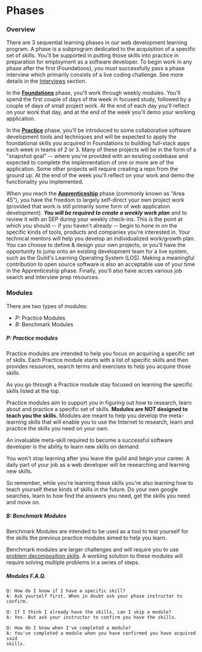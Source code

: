# Phases

### Overview

There are 3 sequential learning phases in our web development learning program. A phase is a subprogram dedicated to the acquisition of a specific set of skills. You'll be supported in putting those skills into practice in preparation for employment as a software developer. To begin work in any phase after the first (Foundations), you must successfully pass a phase interview which primarily consists of a live coding challenge. See more details in the [Interviews](/Interviews) section.

In the [**Foundations**](/Phases/Foundations.md) phase, you'll work through weekly modules. You'll spend the first couple of days of the week in focused study, followed by a couple of days of small project work. At the end of each day you'll reflect on your work that day, and at the end of the week you'll demo your working application.

In the [**Practice**](/Phases/Practice.md) phase, you'll be introduced to some collaborative software development tools and techniques and will be expected to apply the foundational skills you acquired in Foundations to building full-stack apps each week in teams of 2 or 3. Many of these projects will be in the form of a "snapshot goal" -- where you're provided with an existing codebase and expected to complete the implementation of one or more are of the application. Some other projects will require creating a repo from the ground up. At the end of the week you'll reflect on your work and demo the functionality you implemented.

When you reach the [**Apprenticeship**](/Phases/Apprenticeship.md) phase (commonly known as "Area 45"), you have the freedom to largely self-direct your own project work (provided that work is still primarily some form of web application development). **_You will be required to create a weekly work plan_** and to review it with an SEP during your weekly check-ins. This is the point at which you should -- if you haven't already -- begin to hone in on the specific kinds of tools, products and companies you're interested in. Your technical mentors will help you develop an individualized work/growth plan. You can choose to define & design your own projects, or you'll have the opportunity to jump onto an existing development team for a live system, such as the Guild's Learning Operating System (LOS). Making a meaningful contribution to open source software is also an acceptable use of your time in the Apprenticeship phase. Finally, you'll also have acces various job search and interview prep resources.

### Modules

There are two types of modules:

- _P:_ Practice Modules
- _B:_ Benchmark Modules

##### _P:_ Practice modules

Practice modules are intended to help you focus on acquiring a
specific set of skills. Each Practice module starts with a list of
specific skills and then provides resources, search terms and exercises to help
you acquire those skills.

As you go through a Practice module stay focused on learning the
specific skills listed at the top.

Practice modules aim to support you in figuring out how to research,
learn about and practice a specific set of skills. __Modules are NOT designed to
teach you the skills.__ Modules are meant to help you develop the meta-learning
skills that will enable you to use the Internet to research, learn and practice
the skills you need on your own.

An invaluable meta-skill required to become a successful software developer is
the ability to learn new skills on demand.

You won't stop learning after you leave the guild and begin your career. A daily
part of your job as a web developer will be researching and learning new skills.

So remember, while you're learning these skills you're also learning how to
teach yourself these kinds of skills in the future. Do your own google searches,
learn to how find the answers you need, get the skills you need and move on.


##### _B:_ Benchmark Modules

Benchmark Modules are intended to be used as a tool to test yourself for the
skills the previous practice modules aimed to help you learn.

Benchmark modules are larger challenges and will require you to use
[problem decomposition skills](./Problem-Decomposition/README.md). A working
solution to these modules will require solving multiple problems in a series of
steps.


##### Modules F.A.Q.

```
Q: How do I know if I have a specific skill?
A: Ask yourself first. When in doubt ask your phase instructor to confirm.
```

```
Q: If I think I already have the skills, can I skip a module?
A: Yes. But ask your instructor to confirm you have the skills.
```

```
Q: How do I know when I've completed a module?
A: You've completed a module when you have confirmed you have acquired said
skills.
```

